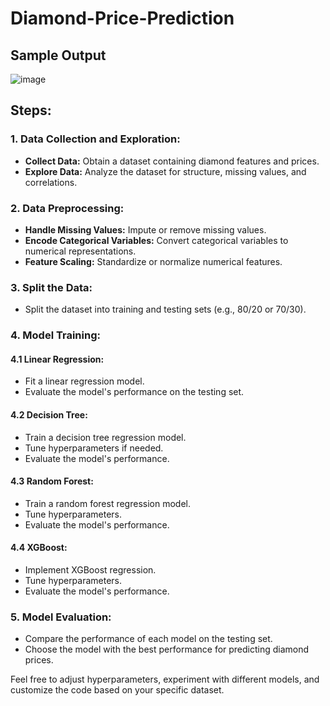 # Diamond-Price-Prediction

## Sample Output
![image](https://github.com/MananPatel1105/Diamond-Price-Prediction/assets/104303233/ebc77951-b87c-411d-a708-de483d0f9f35)

## Steps:

### 1. Data Collection and Exploration:

- **Collect Data:** Obtain a dataset containing diamond features and prices.
- **Explore Data:** Analyze the dataset for structure, missing values, and correlations.

### 2. Data Preprocessing:

- **Handle Missing Values:** Impute or remove missing values.
- **Encode Categorical Variables:** Convert categorical variables to numerical representations.
- **Feature Scaling:** Standardize or normalize numerical features.

### 3. Split the Data:

- Split the dataset into training and testing sets (e.g., 80/20 or 70/30).

### 4. Model Training:

#### 4.1 Linear Regression:

- Fit a linear regression model.
- Evaluate the model's performance on the testing set.

#### 4.2 Decision Tree:

- Train a decision tree regression model.
- Tune hyperparameters if needed.
- Evaluate the model's performance.

#### 4.3 Random Forest:

- Train a random forest regression model.
- Tune hyperparameters.
- Evaluate the model's performance.

#### 4.4 XGBoost:

- Implement XGBoost regression.
- Tune hyperparameters.
- Evaluate the model's performance.

### 5. Model Evaluation:

- Compare the performance of each model on the testing set.
- Choose the model with the best performance for predicting diamond prices.

Feel free to adjust hyperparameters, experiment with different models, and customize the code based on your specific dataset.
